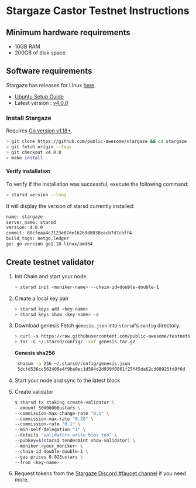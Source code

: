 # Stargaze Castor Testnet Instructions

## Minimum hardware requirements

- 16GB RAM
- 200GB of disk space

## Software requirements

Stargaze has releases for Linux [here](https://github.com/public-awesome/stargaze/releases/tag/v4.0.0).

- [Ubuntu Setup Guide](./ubuntu.md)
- Latest version : [v4.0.0](https://github.com/public-awesome/stargaze/releases/tag/v4.0.0)

### Install Stargaze

Requires [Go version v1.18+](https://golang.org/doc/install).

```sh
> git clone https://github.com/public-awesome/stargaze && cd stargaze
> git fetch origin --tags
> git checkout v4.0.0
> make install
```

#### Verify installation

To verify if the installation was successful, execute the following command:

```sh
> starsd version --long
```

It will display the version of starsd currently installed:

```sh
name: stargaze
server_name: starsd
version: 4.0.0
commit: 80cfeaa4c7123e87de162b9d8038eacb7d7cbff4
build_tags: netgo,ledger
go: go version go1.18 linux/amd64
```

## Create testnet validator

1. Init Chain and start your node

   ```sh
   > starsd init <moniker-name> --chain-id=double-double-1
   ```

2. Create a local key pair

   ```sh
   > starsd keys add <key-name>
   > starsd keys show <key-name> -a
   ```

3. Download genesis
   Fetch `genesis.json` into `starsd`'s `config` directory.

   ```sh
   > curl -s https://raw.githubusercontent.com/public-awesome/testnets/main/double-double-1/genesis/genesis.tar.gz > genesis.tar.gz
   > tar -C ~/.starsd/config/ -xvf genesis.tar.gz
   ```

   **Genesis sha256**

   ```sh
    shasum -a 256 ~/.starsd/config/genesis.json
    5dcfd536cc562408e4f9ba0ec1d584d2d939f0861f27f45da62cd08925fd9f6d  /home/jhernandez/.starsd/config/genesis.json
   ```

4. Start your node and sync to the latest block

5. Create validator

   ```sh
   $ starsd tx staking create-validator \
   --amount 50000000ustars \
   --commission-max-change-rate "0.1" \
   --commission-max-rate "0.20" \
   --commission-rate "0.1" \
   --min-self-delegation "1" \
   --details "validators write bios too" \
   --pubkey=$(starsd tendermint show-validator) \
   --moniker <your_moniker> \
   --chain-id double-double-1 \
   --gas-prices 0.025ustars \
   --from <key-name>
   ```

6. Request tokens from the [Stargaze Discord #faucet channel](https://discord.gg/stargaze) if you need more.
